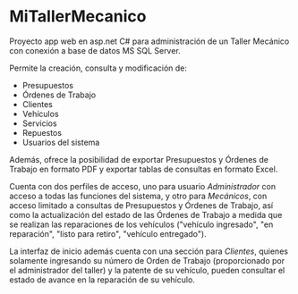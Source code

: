 # MiTallerMecanico
Proyecto app web en asp.net C# para administración de un Taller Mecánico con conexión a base de datos MS SQL Server.

Permite la creación, consulta y modificación de:

- Presupuestos
- Órdenes de Trabajo
- Clientes
- Vehículos
- Servicios
- Repuestos
- Usuarios del sistema

Además, ofrece la posibilidad de exportar Presupuestos y Órdenes de Trabajo en formato PDF y exportar tablas de consultas en formato Excel.

Cuenta con dos perfiles de acceso, uno para usuario *Administrador* con acceso a todas las funciones del sistema, y otro para *Mecánicos*, con acceso limitado a consultas de Presupuestos y Órdenes de Trabajo, así como la actualización del estado de las Órdenes de Trabajo a medida que se realizan las reparaciones de los vehículos ("vehículo ingresado", "en reparación", "listo para retiro", "vehículo entregado").

La interfaz de inicio además cuenta con una sección para *Clientes*, quienes solamente ingresando su número de Orden de Trabajo (proporcionado por el administrador del taller) y la patente de su vehículo, pueden consultar el estado de avance en la reparación de su vehículo.
